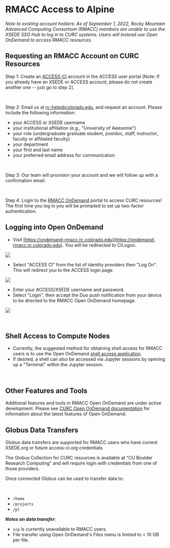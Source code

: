 # RMACC Access to Alpine 

_Note to existing account holders: As of September 1, 2022, Rocky Mountain Advanced Computing Consortium (RMACC) members are unable to use the XSEDE SSO Hub to log in to CURC systems. Users will instead use Open OnDemand to access RMACC resources._


## Requesting an RMACC Account on CURC Resources

Step 1: Create an [ACCESS-CI](https://access-ci.org/) account in the ACCESS user portal [Note: If you already have an XSEDE or ACCESS account, please do not create another one -- just go to step 2].

<br>

Step 2: Email us at <rc-help@colorado.edu>, and request an account. Please include the following information:

- your ACCESS or XSEDE username
- your institutional affiliation (e.g., "University of Awesome")
- your role (undergraduate graduate student, postdoc, staff, instructor, faculty or affiliated faculty)
- your department
- your first and last name
- your preferred email address for communication

<br>

Step 3: Our team will provision your account and we will follow up with a confirmation email. 

<br>

Step 4: Login to the [RMACC OnDemand](#logging-into-open-ondemand) portal to access CURC resources! The first time you log in you will be prompted to set up two-factor authentication.
 
## Logging into Open OnDemand

- Visit [https://ondemand-rmacc.rc.colorado.edu](https://ondemand-rmacc.rc.colorado.edu).
You will be redirected to CILogon.

![](rmacc/cilogon.png)

- Select "ACCESS CI" from the list of identity providers then "Log On". This will redirect you to the ACCESS login page. 
 
![](rmacc/access_cilogon.png)

- Enter your ACCESS/XSEDE username and password.
- Select "Login", then accept the Duo push notification from your device to be directed to the RMACC Open OnDemand homepage.

![](rmacc/ood_homepage.png)

<br>


## Shell Access to Compute Nodes  

- Currently, the suggested method for obtaining shell access for RMACC users is to use the Open OnDemand [shell access application](../open_ondemand/terminal_app.md).
- If desired, a shell can also be accessed via Jupyter sessions by opening up a "Terminal" within the Jupyter session. 

<br>

## Other Features and Tools

Additional features and tools in RMACC Open OnDemand are under active development. Please see [CURC Open OnDemand documentation](../open_ondemand/index.md) for information about the latest features of Open OnDemand. 


## Globus Data Transfers

Globus data transfers are supported for RMACC users who have current XSEDE.org or future access-ci.org credentials.  

The Globus Collection for CURC resources is available at "CU Boulder Research Computing" and will require login with credentials from one of those providers.

Once connected Globus can be used to transfer data to:

<br>

- `/home`
- `/projects`
- `/pl`


**_Notes on data transfer_**:
  - `scp` is currently unavailable to RMACC users.
  - File transfer using Open OnDemand's _Files_ menu is limited to < 10 GB per file.


<br>

